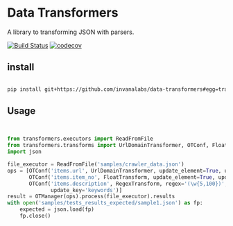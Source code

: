 # Data Transformers


A library to transforming JSON with parsers.

[![Build Status](https://travis-ci.org/invanalabs/data-transformers.svg?branch=master)](https://travis-ci.org/invanalabs/data-transformers) 
[![codecov](https://codecov.io/gh/invanalabs/data-transformers/branch/master/graph/badge.svg)](https://codecov.io/gh/invanalabs/data-transformers) 

## install

```bash

pip install git+https://github.com/invanalabs/data-transformers#egg=transformers


``` 


## Usage

```python


from transformers.executors import ReadFromFile
from transformers.transforms import UrlDomainTransformer, OTConf, FloatTransform, RegexTransform, OTManager
import json

file_executor = ReadFromFile('samples/crawler_data.json')
ops = [OTConf('items.url', UrlDomainTransformer, update_element=True, update_key="domain"),
       OTConf('items.item_no', FloatTransform, update_element=True, update_key='item_no_float'),
       OTConf('items.description', RegexTransform, regex='(\w{5,100})', update_element=True,
              update_key='keywords')]
result = OTManager(ops).process(file_executor).results
with open('samples/tests_results_expected/sample1.json') as fp:
    expected = json.load(fp)
    fp.close()


```